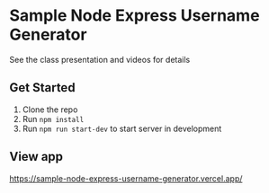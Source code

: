 # Sample Node Express Username Generator

See the class presentation and videos for details


## Get Started

1. Clone the repo
2. Run `npm install`
3. Run `npm run start-dev` to start server in development


## View app

https://sample-node-express-username-generator.vercel.app/
